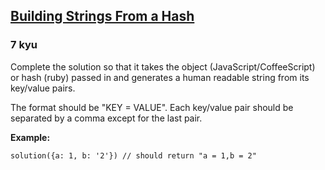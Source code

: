<h2><a href=https://www.codewars.com/kata/51c7d8268a35b6b8b40002f2/train/javascript target="_blank">Building Strings From a Hash</a></h2><h3>7 kyu</h3><p>Complete the solution so that it takes the object (JavaScript/CoffeeScript) or hash (ruby) passed in and generates a human readable string from its key/value pairs. </p><p>The format should be "KEY = VALUE". Each key/value pair should be separated by a comma except for the last pair.</p><p><strong>Example:</strong></p><pre><code class="language-javascript"><span class="cm-variable">solution</span>({<span class="cm-property">a</span>: <span class="cm-number">1</span>, <span class="cm-property">b</span>: <span class="cm-string">'2'</span>}) <span class="cm-comment">// should return "a = 1,b = 2"</span></code></pre><pre style="display: none;"><code class="language-coffeescript"><span class="cm-variable">solution</span><span class="cm-punctuation">(</span><span class="cm-punctuation">{</span><span class="cm-variable">a</span><span class="cm-punctuation">:</span> <span class="cm-number">1</span><span class="cm-punctuation">,</span> <span class="cm-variable">b</span><span class="cm-punctuation">:</span> <span class="cm-string">'2'</span><span class="cm-punctuation">}</span><span class="cm-punctuation">)</span> <span class="cm-comment"># should return "a = 1,b = 2"</span></code></pre><pre style="display: none;"><code class="language-ruby"><span class="cm-variable">solution</span>({<span class="cm-string">"a"</span> <span class="cm-operator">=&gt;</span> <span class="cm-number">1</span>, <span class="cm-string">"b"</span> <span class="cm-operator">=&gt;</span> <span class="cm-string">'2'</span>}) <span class="cm-comment"># should return "a = 1,b = 2"</span></code></pre><pre style="display: none;"><code class="language-csharp"><span class="cm-variable">Kata</span>.<span class="cm-variable">StringifyDict</span>(<span class="cm-keyword">new</span> <span class="cm-variable">Dictionary</span><span class="cm-operator">&lt;</span><span class="cm-type">char</span>, <span class="cm-type">int</span><span class="cm-operator">&gt;</span> {{<span class="cm-string">'a'</span>, <span class="cm-number">1</span>}, {<span class="cm-string">'b'</span>, <span class="cm-number">2</span>}}) <span class="cm-operator">=&gt;</span> <span class="cm-string">"a = 1,b = 2"</span>;</code></pre><pre style="display: none;"><code class="language-fsharp"><span class="cm-keyword">let</span> <span class="cm-variable">dict</span> <span class="cm-operator">=</span> [    '<span class="cm-variable">a</span>',<span class="cm-number">1</span>] <span class="cm-operator">|</span><span class="cm-operator">&gt;</span> <span class="cm-variable">dict</span><span class="cm-keyword">let</span> <span class="cm-variable">dictionary</span> <span class="cm-operator">=</span> <span class="cm-keyword">new</span> <span class="cm-variable">Dictionary</span><span class="cm-operator">&lt;</span><span class="cm-variable">char</span>,<span class="cm-builtin">int</span><span class="cm-operator">&gt;</span>(<span class="cm-variable">dict</span>)<span class="cm-variable">solution</span> <span class="cm-variable">dictionary</span> <span class="cm-operator">=</span><span class="cm-operator">=</span> <span class="cm-string">"a = 1"</span></code></pre><pre style="display: none;"><code class="language-python"><span class="cm-variable">solution</span>({<span class="cm-string">"a"</span>: <span class="cm-number">1</span>, <span class="cm-string">"b"</span>: <span class="cm-string">'2'</span>}) <span class="cm-comment"># should return "a = 1,b = 2"</span></code></pre><pre style="display: none;"><code class="language-scala"><span class="cm-variable">solution</span>(<span class="cm-type">Map</span>(<span class="cm-string">"a"</span> <span class="cm-operator">-&gt;</span> <span class="cm-number">1</span>, <span class="cm-string">"b"</span> <span class="cm-operator">-&gt;</span> <span class="cm-number">2</span>)) <span class="cm-comment">// =&gt; a = 1,b = 2</span></code></pre>